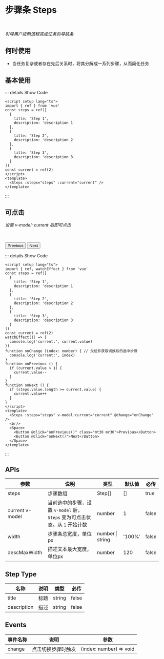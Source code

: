 # 步骤条 Steps

<br/>

*引导用户按照流程完成任务的导航条*

## 何时使用

- 当任务复杂或者存在先后关系时，将其分解成一系列步骤，从而简化任务

<script setup lang="ts">
import { ref, watchEffect } from 'vue'
const steps = ref([
  {
    title: 'Step 1',
    description: 'description 1'
  },
  {
    title: 'Step 2',
    description: 'description 2'
  },
  {
    title: 'Step 3',
    description: 'description 3'
  }
])
const current = ref(2)
watchEffect(() => {
  console.log('current:', current.value)
})

function onChange (index: number) { // 父组件获取切换后的选中步骤
  console.log('current:', index)
}
function onPrevious () {
  if (current.value > 1) {
    current.value--
  }
}
function onNext () {
  if (steps.value.length >= current.value) {
    current.value++
  }
}
</script>

## 基本使用

<Steps :steps="steps" :current="current" />

::: details Show Code

```vue
<script setup lang="ts">
import { ref } from 'vue'
const steps = ref([
  {
    title: 'Step 1',
    description: 'description 1'
  },
  {
    title: 'Step 2',
    description: 'description 2'
  },
  {
    title: 'Step 3',
    description: 'description 3'
  }
])
const current = ref(2)
</script>
<template>
  <Steps :steps="steps" :current="current" />
</template>
```

:::

## 可点击

*设置 v-model: current 后即可点击*

<br/>
<Steps :steps="steps" v-model:current="current" @change="onChange" />
<br/>
<Space>
  <Button @click="onPrevious()" class="mt30 mr30">Previous</Button>
  <Button @click="onNext()">Next</Button>
</Space>

::: details Show Code

```vue
<script setup lang="ts">
import { ref, watchEffect } from 'vue'
const steps = ref([
  {
    title: 'Step 1',
    description: 'description 1'
  },
  {
    title: 'Step 2',
    description: 'description 2'
  },
  {
    title: 'Step 3',
    description: 'description 3'
  }
])
const current = ref(2)
watchEffect(() => {
  console.log('current:', current.value)
})
function onChange (index: number) { // 父组件获取切换后的选中步骤
  console.log('current:', index)
}
function onPrevious () {
  if (current.value > 1) {
    current.value--
  }
}
function onNext () {
  if (steps.value.length >= current.value) {
    current.value++
  }
}
</script>
<template>
  <Steps :steps="steps" v-model:current="current" @change="onChange" />
  <br/>
  <Space>
    <Button @click="onPrevious()" class="mt30 mr30">Previous</Button>
    <Button @click="onNext()">Next</Button>
  </Space>
</template>
```

:::

## APIs

参数 | 说明 | 类型 | 默认值 | 必传
-- | -- | -- | -- | --
steps | 步骤数组 | Step[] | [] | true
current <Tag color="cyan">v-model</Tag> | 当前选中的步骤，设置 `v-model` 后，`Steps` 变为可点击状态。从 `1` 开始计数 | number | 1 | false
width | 步骤条总宽度，单位px | number &#124; string | '100%' | false
descMaxWidth | 描述文本最大宽度，单位px | number | 120 | false

## Step Type

名称 | 说明 | 类型 | 必传
-- | -- | -- | --
title | 标题 | string | false
description | 描述 | string | false

## Events

事件名称 | 说明 | 参数
-- | -- | --
change | 点击切换步骤时触发 | (index: number) => void
